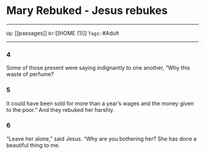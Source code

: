 # Mary Rebuked - Jesus rebukes

---

`Up`: [[passages]] `Or`:[[HOME (1)]] `Tags`: #Adult

---

### 4

Some of those present were saying indignantly to one another, “Why this waste of perfume?

### 5

It could have been sold for more than a year’s wages and the money given to the poor.” And they rebuked her harshly.

### 6

“Leave her alone,” said Jesus. “Why are you bothering her? She has done a beautiful thing to me.